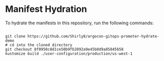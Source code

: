 
# Manifest Hydration

To hydrate the manifests in this repository, run the following commands:

```shell

git clone https://github.com/Shirly8/argocon-gitops-promoter-hydrate-demo
# cd into the cloned directory
git checkout 8f0950c8d1ce50b9fb2892a9e45b0d9a85845b58
kustomize build ./user-configuration/production/us-west-1
```
